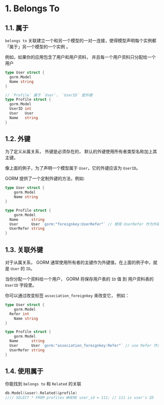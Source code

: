 # 1. Belongs To

## 1.1. 属于

`belongs to` 关联建立一个和另一个模型的一对一连接，使得模型声明每个实例都「属于」另一个模型的一个实例 。

例如，如果你的应用包含了用户和用户资料， 并且每一个用户资料只分配给一个用户

```go
type User struct {
  gorm.Model
  Name string
}

// `Profile` 属于 `User`， `UserID` 是外键
type Profile struct {
  gorm.Model
  UserID int
  User   User
  Name   string
}
```

## 1.2. 外键

为了定义从属关系， 外键是必须存在的， 默认的外键使用所有者类型名称加上其主键。

像上面的例子，为了声明一个模型属于 `User`，它的外键应该为 `UserID`。

GORM 提供了一个定制外键的方法，例如:

```go
type User struct {
    gorm.Model
    Name string
}

type Profile struct {
    gorm.Model
  Name      string
  User      User `gorm:"foreignkey:UserRefer"` // 使用 UserRefer 作为外键
  UserRefer string
}
```

## 1.3. 关联外键

对于从属关系， GORM 通常使用所有者的主键作为外键值，在上面的例子中，就是 `User` 的 `ID`。

当你分配一个资料给一个用户， GORM 将保存用户表的 `ID` 值 到 用户资料表的 `UserID` 字段里。

你可以通过改变标签 `association_foreignkey` 来改变它， 例如：

```go
type User struct {
    gorm.Model
  Refer int
    Name string
}

type Profile struct {
    gorm.Model
  Name      string
  User      User `gorm:"association_foreignkey:Refer"` // use Refer 作为关联外键
  UserRefer string
}
```

## 1.4. 使用属于

你能找到 `belongs to` 和 `Related` 的关联

```go
db.Model(&user).Related(&profile)
//// SELECT * FROM profiles WHERE user_id = 111; // 111 is user's ID
```